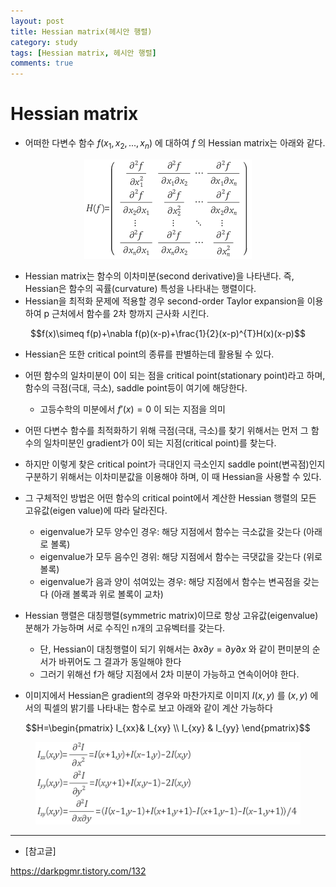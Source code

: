 ```yaml
---
layout: post
title: Hessian matrix(헤시안 행렬)
category: study
tags: [Hessian matrix, 헤시안 행렬]
comments: true
---
```


# Hessian matrix
- 어떠한 다변수 함수 $f(x_{1}, x_{2}, ..., x_{n})$ 에 대하여 $f$ 의 Hessian matrix는 아래와 같다.

<center>
<figure>
<img src="/assets/post_img/study/2019-03-18-Hessian_matrix/fig1.png" alt="views">
<figcaption></figcaption>
</figure>
</center>

- Hessian matrix는 함수의 이차미분(second derivative)을 나타낸다. 즉, Hessian은 함수의 곡률(curvature) 특성을 나타내는 행렬이다.
- Hessian을 최적화 문제에 적용할 경우 second-order Taylor expansion을 이용하여 p 근처에서 함수를 2차 항까지 근사화 시킨다.

$$f(x)\simeq f(p)+\nabla f(p)(x-p)+\frac{1}{2}(x-p)^{T}H(x)(x-p)$$

- Hessian은 또한 critical point의 종류를 판별하는데 활용될 수 있다.
- 어떤 함수의 일차미분이 0이 되는 점을 critical point(stationary point)라고 하며, 함수의 극점(극대, 극소), saddle point등이 여기에 해당한다.
  - 고등수학의 미분에서 $f'(x)=0$ 이 되는 지점을 의미
- 어떤 다변수 함수를 최적화하기 위해 극점(극대, 극소)를 찾기 위해서는 먼저 그 함수의 일차미분인 gradient가 0이 되는 지점(critical point)를 찾는다.
- 하지만 이렇게 찾은 critical point가 극대인지 극소인지 saddle point(변곡점)인지 구분하기 위해서는 이차미분값을 이용해야 하며, 이 때 Hessian을 사용할 수 있다.
- 그 구체적인 방법은 어떤 함수의 critical point에서 계산한 Hessian 행렬의 모든 고유값(eigen value)에 따라 달라진다.
  - eigenvalue가 모두 양수인 경우: 해당 지점에서 함수는 극소값을 갖는다 (아래로 볼록)
  - eigenvalue가 모두 음수인 경위: 해당 지점에서 함수는 극댓값을 갖는다 (위로 볼록)
  - eigenvalue가 음과 양이 섞여있는 경우: 해당 지점에서 함수는 변곡점을 갖는다 (아래 볼록과 위로 볼록이 교차)

- Hessian 행렬은 대칭행렬(symmetric matrix)이므로 항상 고유값(eigenvalue) 분해가 가능하며 서로 수직인 n개의 고유벡터를 갖는다.
  - 단, Hessian이 대칭행렬이 되기 위해서는 $\partial x \partial y = \partial y \partial x$ 와 같이 편미분의 순서가 바뀌어도 그 결과가 동일해야 한다
  - 그러기 위해선 f가 해당 지점에서 2차 미분이 가능하고 연속이어야 한다.

- 이미지에서 Hessian은 gradient의 경우와 마찬가지로 이미지 $I(x, y)$ 를 $(x, y)$ 에서의 픽셀의 밝기를 나타내는 함수로 보고 아래와 같이 계산 가능하다

$$H=\begin{pmatrix} I_{xx}& I_{xy} \\ I_{xy} & I_{yy} \end{pmatrix}$$

<center>
<figure>
<img src="/assets/post_img/study/2019-03-18-Hessian_matrix/fig2.png" alt="views">
<figcaption></figcaption>
</figure>
</center>
 

---

- [참고글]

https://darkpgmr.tistory.com/132
